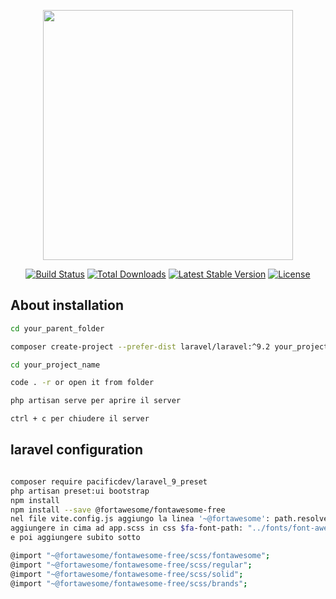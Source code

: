 <p align="center"><a href="https://laravel.com" target="_blank"><img src="https://raw.githubusercontent.com/laravel/art/master/logo-lockup/5%20SVG/2%20CMYK/1%20Full%20Color/laravel-logolockup-cmyk-red.svg" width="400"></a></p>

<p align="center">
<a href="https://travis-ci.org/laravel/framework"><img src="https://travis-ci.org/laravel/framework.svg" alt="Build Status"></a>
<a href="https://packagist.org/packages/laravel/framework"><img src="https://img.shields.io/packagist/dt/laravel/framework" alt="Total Downloads"></a>
<a href="https://packagist.org/packages/laravel/framework"><img src="https://img.shields.io/packagist/v/laravel/framework" alt="Latest Stable Version"></a>
<a href="https://packagist.org/packages/laravel/framework"><img src="https://img.shields.io/packagist/l/laravel/framework" alt="License"></a>
</p>

## About installation
```bash
cd your_parent_folder

composer create-project --prefer-dist laravel/laravel:^9.2 your_project_name_here

cd your_project_name 

code . -r or open it from folder

php artisan serve per aprire il server

ctrl + c per chiudere il server


```

## laravel configuration
```bash

composer require pacificdev/laravel_9_preset
php artisan preset:ui bootstrap
npm install
npm install --save @fortawesome/fontawesome-free
nel file vite.config.js aggiungo la linea '~@fortawesome': path.resolve(__dirname, 'node_modules/@fortawesome'),
aggiungere in cima ad app.scss in css $fa-font-path: "../fonts/font-awesome" !default;
e poi aggiungere subito sotto 

@import "~@fortawesome/fontawesome-free/scss/fontawesome";
@import "~@fortawesome/fontawesome-free/scss/regular";
@import "~@fortawesome/fontawesome-free/scss/solid";
@import "~@fortawesome/fontawesome-free/scss/brands";


```
